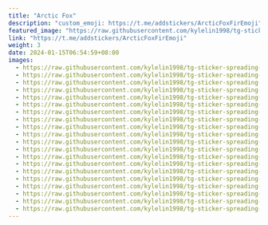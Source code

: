 ```yaml
---
title: "Arctic Fox"
description: "custom_emoji: https://t.me/addstickers/ArcticFoxFirEmoji"
featured_image: "https://raw.githubusercontent.com/kylelin1998/tg-sticker-spreading-worldwide-images/main/img/d235a1a1-18f9-401f-9760-340d56d5e2f4.jpg"
link: "https://t.me/addstickers/ArcticFoxFirEmoji"
weight: 3
date: 2024-01-15T06:54:59+08:00
images:
  - https://raw.githubusercontent.com/kylelin1998/tg-sticker-spreading-worldwide-images/main/img/d235a1a1-18f9-401f-9760-340d56d5e2f4.jpg
  - https://raw.githubusercontent.com/kylelin1998/tg-sticker-spreading-worldwide-images/main/img/0e8d7914-b840-4a96-9bfd-4ff508bbc86a.jpg
  - https://raw.githubusercontent.com/kylelin1998/tg-sticker-spreading-worldwide-images/main/img/cc51a691-79c9-49d2-b7b9-b984e283df10.jpg
  - https://raw.githubusercontent.com/kylelin1998/tg-sticker-spreading-worldwide-images/main/img/09d4ea69-1ce3-42e0-8b9e-cac8e317e8c0.jpg
  - https://raw.githubusercontent.com/kylelin1998/tg-sticker-spreading-worldwide-images/main/img/81544070-db6e-43f9-8a0e-0b7352f7069d.jpg
  - https://raw.githubusercontent.com/kylelin1998/tg-sticker-spreading-worldwide-images/main/img/c82b4545-2516-45bc-9c1d-216f0b12d461.jpg
  - https://raw.githubusercontent.com/kylelin1998/tg-sticker-spreading-worldwide-images/main/img/cf2856ea-8899-443b-a721-895bbd6ab50a.jpg
  - https://raw.githubusercontent.com/kylelin1998/tg-sticker-spreading-worldwide-images/main/img/c0dcd250-77d4-4cb3-97b0-1fba645a14b7.jpg
  - https://raw.githubusercontent.com/kylelin1998/tg-sticker-spreading-worldwide-images/main/img/d01aba79-a966-4d4c-9ebf-05085e531e3c.jpg
  - https://raw.githubusercontent.com/kylelin1998/tg-sticker-spreading-worldwide-images/main/img/90d2b7ff-cc9c-4490-80dc-b18e67edc80e.jpg
  - https://raw.githubusercontent.com/kylelin1998/tg-sticker-spreading-worldwide-images/main/img/fb4d4fcd-9bf1-443f-bdec-70e66552da20.jpg
  - https://raw.githubusercontent.com/kylelin1998/tg-sticker-spreading-worldwide-images/main/img/c31b276e-02d4-48c8-9d16-c0c0203c4b05.jpg
  - https://raw.githubusercontent.com/kylelin1998/tg-sticker-spreading-worldwide-images/main/img/a97b6caa-2b3e-4d39-8be1-4067730e3308.jpg
  - https://raw.githubusercontent.com/kylelin1998/tg-sticker-spreading-worldwide-images/main/img/8db11a47-729f-4923-92a7-9c4ca330a041.jpg
  - https://raw.githubusercontent.com/kylelin1998/tg-sticker-spreading-worldwide-images/main/img/754afa14-8a3d-487d-9899-0f8c71bec676.jpg
  - https://raw.githubusercontent.com/kylelin1998/tg-sticker-spreading-worldwide-images/main/img/dea9baa8-01c3-4339-a879-fa8e48bfef1d.jpg
  - https://raw.githubusercontent.com/kylelin1998/tg-sticker-spreading-worldwide-images/main/img/d221b373-89b6-4423-8940-d0ee6a3c9222.jpg
  - https://raw.githubusercontent.com/kylelin1998/tg-sticker-spreading-worldwide-images/main/img/43f995d4-41f7-402e-a553-db39e932bd0b.jpg
  - https://raw.githubusercontent.com/kylelin1998/tg-sticker-spreading-worldwide-images/main/img/7568cc08-cac3-4639-9a38-e545e0bc0a98.jpg
  - https://raw.githubusercontent.com/kylelin1998/tg-sticker-spreading-worldwide-images/main/img/2017abf3-86dd-4af4-8f44-772afd01906c.jpg
---
```

